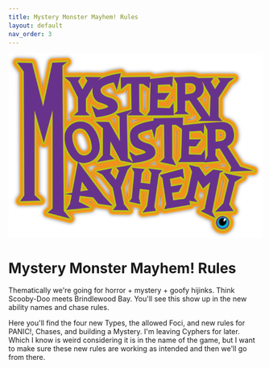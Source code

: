```yaml
---
title: Mystery Monster Mayhem! Rules
layout: default
nav_order: 3
---
```

![MMM Logo](../../imgs/MMM_logo_small.png)

# Mystery Monster Mayhem! Rules
Thematically we're going for horror + mystery + goofy hijinks. Think Scooby-Doo meets Brindlewood Bay. You'll see this show up in the new ability names and chase rules.

Here you'll find the four new Types, the allowed Foci, and new rules for PANIC!, Chases, and building a Mystery. I'm leaving Cyphers for later. Which I know is weird considering it is in the name of the game, but I want to make sure these new rules are working as intended and then we'll go from there.
